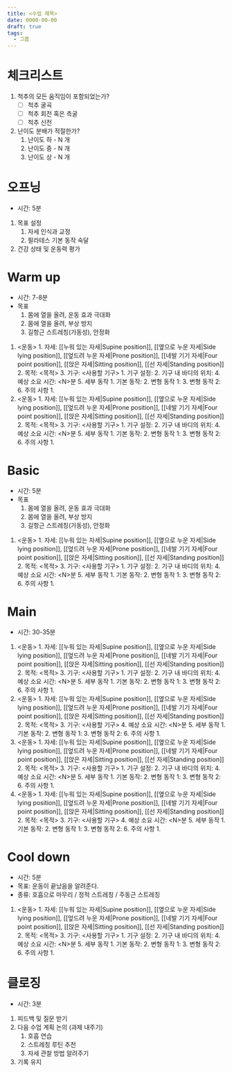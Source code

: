 ```yaml
---
title: <수업 제목>
date: 0000-00-00
draft: true
tags:
  - 그룹
---
```


# 체크리스트

1. 척추의 모든 움직임이 포함되었는가?
    - [ ] 척추 굴곡
    - [ ] 척추 회전 혹은 측굴
    - [ ] 척추 신전
2. 난이도 분배가 적절한가?
    1. 난이도 하 - N 개
    2. 난이도 중 - N 개
    3. 난이도 상 - N 개

# 오프닝

- 시간: 5분

1. 목표 설정
    1. 자세 인식과 교정
    2. 필라테스 기본 동작 숙달
2. 건강 상태 및 운동력 평가

# Warm up

- 시간: 7-8분
- 목표
    1. 몸에 열을 올려, 운동 효과 극대화
    2. 몸에 열을 올려, 부상 방지
    3. 길항근 스트레칭(가동성), 안정화

1. <운동>
    1.
    자세: [[누워 있는 자세|Supine position]], [[옆으로 누운 자세|Side lying position]], [[엎드려 누운 자세|Prone position]], [[네발 기기 자세|Four point position]], [[앉은 자세|Sitting position]], [[선 자세|Standing position]]
    2. 목적: <목적>
    3. 기구: <사용할 기구>
        1. 기구 설정:
        2. 기구 내 바디의 위치:
    4. 예상 소요 시간: \<N\>분
    5. 세부 동작
        1. 기본 동작:
        2. 변형 동작 1:
        3. 변형 동작 2:
    6. 주의 사항
        1.
2. <운동>
    1.
    자세: [[누워 있는 자세|Supine position]], [[옆으로 누운 자세|Side lying position]], [[엎드려 누운 자세|Prone position]], [[네발 기기 자세|Four point position]], [[앉은 자세|Sitting position]], [[선 자세|Standing position]]
    2. 목적: <목적>
    3. 기구: <사용할 기구>
        1. 기구 설정:
        2. 기구 내 바디의 위치:
    4. 예상 소요 시간: \<N\>분
    5. 세부 동작
        1. 기본 동작:
        2. 변형 동작 1:
        3. 변형 동작 2:
    6. 주의 사항
        1.

# Basic

- 시간: 5분
- 목표
    1. 몸에 열을 올려, 운동 효과 극대화
    2. 몸에 열을 올려, 부상 방지
    3. 길항근 스트레칭(가동성), 안정화

1. <운동>
    1.
    자세: [[누워 있는 자세|Supine position]], [[옆으로 누운 자세|Side lying position]], [[엎드려 누운 자세|Prone position]], [[네발 기기 자세|Four point position]], [[앉은 자세|Sitting position]], [[선 자세|Standing position]]
    2. 목적: <목적>
    3. 기구: <사용할 기구>
        1. 기구 설정:
        2. 기구 내 바디의 위치:
    4. 예상 소요 시간: \<N\>분
    5. 세부 동작
        1. 기본 동작:
        2. 변형 동작 1:
        3. 변형 동작 2:
    6. 주의 사항
        1.

# Main

- 시간: 30-35분

1. <운동>
    1.
    자세: [[누워 있는 자세|Supine position]], [[옆으로 누운 자세|Side lying position]], [[엎드려 누운 자세|Prone position]], [[네발 기기 자세|Four point position]], [[앉은 자세|Sitting position]], [[선 자세|Standing position]]
    2. 목적: <목적>
    3. 기구: <사용할 기구>
        1. 기구 설정:
        2. 기구 내 바디의 위치:
    4. 예상 소요 시간: \<N\>분
    5. 세부 동작
        1. 기본 동작:
        2. 변형 동작 1:
        3. 변형 동작 2:
    6. 주의 사항
        1.
2. <운동>
    1.
    자세: [[누워 있는 자세|Supine position]], [[옆으로 누운 자세|Side lying position]], [[엎드려 누운 자세|Prone position]], [[네발 기기 자세|Four point position]], [[앉은 자세|Sitting position]], [[선 자세|Standing position]]
    2. 목적: <목적>
    3. 기구: <사용할 기구>
    4. 예상 소요 시간: \<N\>분
    5. 세부 동작
        1. 기본 동작:
        2. 변형 동작 1:
        3. 변형 동작 2:
    6. 주의 사항
        1.
3. <운동>
    1.
    자세: [[누워 있는 자세|Supine position]], [[옆으로 누운 자세|Side lying position]], [[엎드려 누운 자세|Prone position]], [[네발 기기 자세|Four point position]], [[앉은 자세|Sitting position]], [[선 자세|Standing position]]
    2. 목적: <목적>
    3. 기구: <사용할 기구>
        1. 기구 설정:
        2. 기구 내 바디의 위치:
    4. 예상 소요 시간: \<N\>분
    5. 세부 동작
        1. 기본 동작:
        2. 변형 동작 1:
        3. 변형 동작 2:
    6. 주의 사항
        1.
4. <운동>
    1.
    자세: [[누워 있는 자세|Supine position]], [[옆으로 누운 자세|Side lying position]], [[엎드려 누운 자세|Prone position]], [[네발 기기 자세|Four point position]], [[앉은 자세|Sitting position]], [[선 자세|Standing position]]
    2. 목적: <목적>
    3. 기구: <사용할 기구>
    4. 예상 소요 시간: \<N\>분
    5. 세부 동작
        1. 기본 동작:
        2. 변형 동작 1:
        3. 변형 동작 2:
    6. 주의 사항
        1.

# Cool down

- 시간: 5분
- 목표: 운동이 끝났음을 알려준다.
- 종류: 호흡으로 마무리 / 정적 스트레칭 / 주동근 스트레칭

1. <운동>
    1.
    자세: [[누워 있는 자세|Supine position]], [[옆으로 누운 자세|Side lying position]], [[엎드려 누운 자세|Prone position]], [[네발 기기 자세|Four point position]], [[앉은 자세|Sitting position]], [[선 자세|Standing position]]
    2. 목적: <목적>
    3. 기구: <사용할 기구>
        1. 기구 설정:
        2. 기구 내 바디의 위치:
    4. 예상 소요 시간: \<N\>분
    5. 세부 동작
        1. 기본 동작:
        2. 변형 동작 1:
        3. 변형 동작 2:
    6. 주의 사항
        1.

# 클로징

- 시간: 3분

1. 피드백 및 질문 받기
2. 다음 수업 계획 논의 (과제 내주기)
    1. 호흡 연습
    2. 스트레칭 루틴 추천
    3. 자세 관찰 방법 알려주기
3. 기록 유지